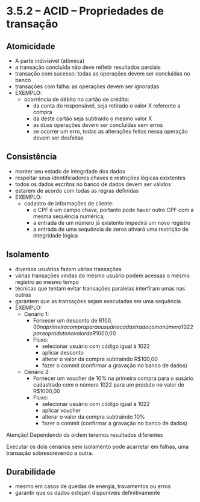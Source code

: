 # 3.5.2 – ACID – Propriedades de transação


## Atomicidade

- A parte indivisível (atômica)
- a transação concluída não deve refletir resultados parciais
- transação com sucesso: todas as operações devem ser concluídas no banco
- transações com falha: as operações devem ser ignoradas
- EXEMPLO:
  - ocorrência de débito no cartão de crédito:
    - da conta do responsável, seja retirado o valor X referente a compra
    - da deste cartão seja subtraído o mesmo valor X
    - as duas operações devem ser concluídas sem erros
    - se ocorrer um erro, todas as alterações feitas nessa operação devem ser desfeitas

## Consistência

- manter seu estado de integrdade dos dados
- respeitar seus identificadores chaves e restrições lógicas exixtentes
- todos os dados escritos no banco de dados devem ser válidos
- estarem de acordo com todas as regras definidas
- EXEMPLO:
  - cadastro de informações de cliente:
    - o CPF é um campo chave, portanto pode haver outro CPF com a mesma sequência numérica;
    - a entrada de um número já existente impedirá um novo registro
    - a entrada de uma sequência de zeros ativará uma restrição de integridade lógica

## Isolamento

- diversos usuários fazem várias transações
- várias transações vindas do mesmo usuário podem acessas o mesmo registro ao mesmo tempo
- técnicas que tentam evitar transações paralelas interfiram umas nas outras
- garantem que as transações sejam executadas em uma sequência
- EXEMPLO:
  - Cenário 1:
    - Fornecer um desconto de R$100,00 na primeira compra para o usuário cadastrado com o número 1022 para o produto no valor de R$1000,00
    - Fluxo:
      - selecionar usuário com código igual à 1022
      - aplicar desconto
      - alterar o valor da compra subtraindo R$100,00
      - fazer o commit (confirmar a gravação no banco de dados)
  - Cenário 2:
    - Fornecer um voucher de 10% na primeira compra para o susário cadastrado com o número 1022 para um produto no valor de R$1000,00
    - Fluxo:
      - selecionar usuário com código igual à 1022
      - aplicar voucher
      - alterar o valor da compra subtraindo 10%
      - fazer o commit (confirmar a gravação no banco de dados)

Atenção! Dependendo da ordem teremos resultados diferentes

Executar os dois cenários sem isolamento pode acarretar em falhas, uma transação sobrescrevendo a outra.

## Durabilidade

- mesmo em casos de quedas de energia, travamentos ou erros
- garantir que os dados estejam disponíveis definitivamente
